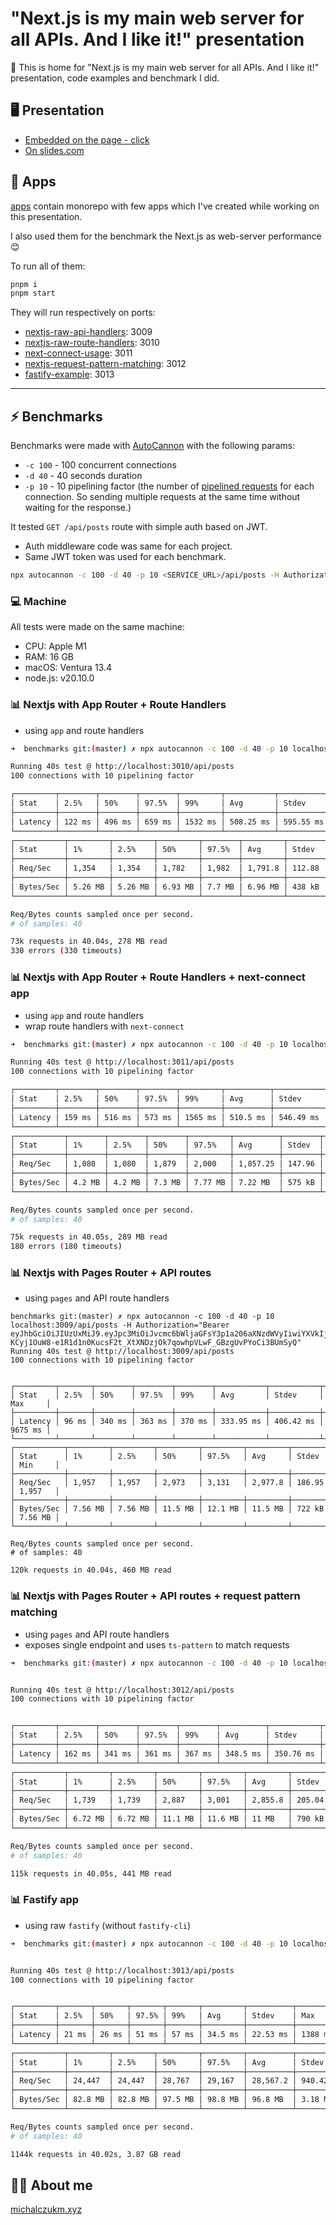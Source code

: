 # "Next.js is my main web server for all APIs. And I like it!" presentation

👋 This is home for "Next.js is my main web server for all APIs. And I like it!" presentation, code examples and benchmark I did.

## 🖥️ Presentation

- [Embedded on the page - click](https://michalczukm.github.io/nextjs-is-my-main-web-server-presentation/)
- [On slides.com](https://slides.com/michalczukm/nextjs-is-my-main-web-server)

## 💾 Apps

[apps](./apps/) contain monorepo with few apps which I've created while working on this presentation.

I also used them for the benchmark the Next.js as web-server performance 😊

To run all of them:

```sh
pnpm i
pnpm start
```

They will run respectively on ports:

- [nextjs-raw-api-handlers](./apps/nextjs-raw-api-handlers): 3009
- [nextjs-raw-route-handlers](./apps/nextjs-raw-route-handlers): 3010
- [next-connect-usage](./apps/next-connect-usage): 3011
- [nextjs-request-pattern-matching](./apps/nextjs-request-pattern-matching): 3012
- [fastify-example](./apps/fastify-example): 3013

---

## ⚡️ Benchmarks

Benchmarks were made with [AutoCannon](https://github.com/mcollina/autocannon) with the following params:

- `-c 100` - 100 concurrent connections
- `-d 40` - 40 seconds duration
- `-p 10` - 10 pipelining factor (the number of [pipelined requests](https://en.wikipedia.org/wiki/HTTP_pipelining) for each connection. So sending multiple requests at the same time without waiting for the response.)

It tested `GET /api/posts` route with simple auth based on JWT.

- Auth middleware code was same for each project.
- Same JWT token was used for each benchmark.

```sh
npx autocannon -c 100 -d 40 -p 10 <SERVICE_URL>/api/posts -H Authorization="Bearer eyJhbGciOiJIUzUxMiJ9.eyJpc3MiOiJvcmc6bWljaGFsY3p1a206aXNzdWVyIiwiYXVkIjoib3JnOm1pY2hhbGN6dWttOmF1ZGllbmNlIn0.CHaB_qZjIuKMYc487Jscj-KCyj1OuW8-e1R1d1n0KucsF2t_XtXNDzjOk7qowhpVLwF_GBzgUvPYoCi3BUmSyQ"
```

### 💻 Machine

All tests were made on the same machine:

- CPU: Apple M1
- RAM: 16 GB
- macOS: Ventura 13.4
- node.js: v20.10.0

### 📊 Nextjs with App Router + Route Handlers

- using `app` and route handlers

```sh
➜  benchmarks git:(master) ✗ npx autocannon -c 100 -d 40 -p 10 localhost:3010/api/posts -H Authorization="Bearer eyJhbGciOiJIUzUxMiJ9.eyJpc3MiOiJvcmc6bWljaGFsY3p1a206aXNzdWVyIiwiYXVkIjoib3JnOm1pY2hhbGN6dWttOmF1ZGllbmNlIn0.CHaB_qZjIuKMYc487Jscj-KCyj1OuW8-e1R1d1n0KucsF2t_XtXNDzjOk7qowhpVLwF_GBzgUvPYoCi3BUmSyQ"

Running 40s test @ http://localhost:3010/api/posts
100 connections with 10 pipelining factor

┌─────────┬────────┬────────┬────────┬─────────┬───────────┬───────────┬─────────┐
│ Stat    │ 2.5%   │ 50%    │ 97.5%  │ 99%     │ Avg       │ Stdev     │ Max     │
├─────────┼────────┼────────┼────────┼─────────┼───────────┼───────────┼─────────┤
│ Latency │ 122 ms │ 496 ms │ 659 ms │ 1532 ms │ 508.25 ms │ 595.55 ms │ 9935 ms │
└─────────┴────────┴────────┴────────┴─────────┴───────────┴───────────┴─────────┘
┌───────────┬─────────┬─────────┬─────────┬────────┬─────────┬────────┬─────────┐
│ Stat      │ 1%      │ 2.5%    │ 50%     │ 97.5%  │ Avg     │ Stdev  │ Min     │
├───────────┼─────────┼─────────┼─────────┼────────┼─────────┼────────┼─────────┤
│ Req/Sec   │ 1,354   │ 1,354   │ 1,782   │ 1,982  │ 1,791.8 │ 112.88 │ 1,354   │
├───────────┼─────────┼─────────┼─────────┼────────┼─────────┼────────┼─────────┤
│ Bytes/Sec │ 5.26 MB │ 5.26 MB │ 6.93 MB │ 7.7 MB │ 6.96 MB │ 438 kB │ 5.26 MB │
└───────────┴─────────┴─────────┴─────────┴────────┴─────────┴────────┴─────────┘

Req/Bytes counts sampled once per second.
# of samples: 40

73k requests in 40.04s, 278 MB read
330 errors (330 timeouts)
```

### 📊 Nextjs with App Router + Route Handlers + next-connect app

- using `app` and route handlers
- wrap route handlers with `next-connect`

```sh
➜  benchmarks git:(master) ✗ npx autocannon -c 100 -d 40 -p 10 localhost:3011/api/posts -H Authorization="Bearer eyJhbGciOiJIUzUxMiJ9.eyJpc3MiOiJvcmc6bWljaGFsY3p1a206aXNzdWVyIiwiYXVkIjoib3JnOm1pY2hhbGN6dWttOmF1ZGllbmNlIn0.CHaB_qZjIuKMYc487Jscj-KCyj1OuW8-e1R1d1n0KucsF2t_XtXNDzjOk7qowhpVLwF_GBzgUvPYoCi3BUmSyQ"

Running 40s test @ http://localhost:3011/api/posts
100 connections with 10 pipelining factor

┌─────────┬────────┬────────┬────────┬─────────┬──────────┬───────────┬─────────┐
│ Stat    │ 2.5%   │ 50%    │ 97.5%  │ 99%     │ Avg      │ Stdev     │ Max     │
├─────────┼────────┼────────┼────────┼─────────┼──────────┼───────────┼─────────┤
│ Latency │ 159 ms │ 516 ms │ 573 ms │ 1565 ms │ 510.5 ms │ 546.49 ms │ 9822 ms │
└─────────┴────────┴────────┴────────┴─────────┴──────────┴───────────┴─────────┘
┌───────────┬────────┬────────┬────────┬─────────┬──────────┬────────┬────────┐
│ Stat      │ 1%     │ 2.5%   │ 50%    │ 97.5%   │ Avg      │ Stdev  │ Min    │
├───────────┼────────┼────────┼────────┼─────────┼──────────┼────────┼────────┤
│ Req/Sec   │ 1,080  │ 1,080  │ 1,879  │ 2,000   │ 1,857.25 │ 147.96 │ 1,080  │
├───────────┼────────┼────────┼────────┼─────────┼──────────┼────────┼────────┤
│ Bytes/Sec │ 4.2 MB │ 4.2 MB │ 7.3 MB │ 7.77 MB │ 7.22 MB  │ 575 kB │ 4.2 MB │
└───────────┴────────┴────────┴────────┴─────────┴──────────┴────────┴────────┘

Req/Bytes counts sampled once per second.
# of samples: 40

75k requests in 40.05s, 289 MB read
180 errors (180 timeouts)
```

### 📊 Nextjs with Pages Router + API routes

- using `pages` and API route handlers

```
benchmarks git:(master) ✗ npx autocannon -c 100 -d 40 -p 10 localhost:3009/api/posts -H Authorization="Bearer eyJhbGciOiJIUzUxMiJ9.eyJpc3MiOiJvcmc6bWljaGFsY3p1a206aXNzdWVyIiwiYXVkIjoib3JnOm1pY2hhbGN6dWttOmF1ZGllbmNlIn0.CHaB_qZjIuKMYc487Jscj-KCyj1OuW8-e1R1d1n0KucsF2t_XtXNDzjOk7qowhpVLwF_GBzgUvPYoCi3BUmSyQ"
Running 40s test @ http://localhost:3009/api/posts
100 connections with 10 pipelining factor


┌─────────┬───────┬────────┬────────┬────────┬───────────┬───────────┬─────────┐
│ Stat    │ 2.5%  │ 50%    │ 97.5%  │ 99%    │ Avg       │ Stdev     │ Max     │
├─────────┼───────┼────────┼────────┼────────┼───────────┼───────────┼─────────┤
│ Latency │ 96 ms │ 340 ms │ 363 ms │ 370 ms │ 333.95 ms │ 406.42 ms │ 9675 ms │
└─────────┴───────┴────────┴────────┴────────┴───────────┴───────────┴─────────┘
┌───────────┬─────────┬─────────┬─────────┬─────────┬─────────┬────────┬─────────┐
│ Stat      │ 1%      │ 2.5%    │ 50%     │ 97.5%   │ Avg     │ Stdev  │ Min     │
├───────────┼─────────┼─────────┼─────────┼─────────┼─────────┼────────┼─────────┤
│ Req/Sec   │ 1,957   │ 1,957   │ 2,973   │ 3,131   │ 2,977.8 │ 186.95 │ 1,957   │
├───────────┼─────────┼─────────┼─────────┼─────────┼─────────┼────────┼─────────┤
│ Bytes/Sec │ 7.56 MB │ 7.56 MB │ 11.5 MB │ 12.1 MB │ 11.5 MB │ 722 kB │ 7.56 MB │
└───────────┴─────────┴─────────┴─────────┴─────────┴─────────┴────────┴─────────┘

Req/Bytes counts sampled once per second.
# of samples: 40

120k requests in 40.04s, 460 MB read
```

### 📊 Nextjs with Pages Router + API routes + request pattern matching

- using `pages` and API route handlers
- exposes single endpoint and uses `ts-pattern` to match requests

```sh
➜  benchmarks git:(master) ✗ npx autocannon -c 100 -d 40 -p 10 localhost:3012/api/posts -H Authorization="Bearer eyJhbGciOiJIUzUxMiJ9.eyJpc3MiOiJvcmc6bWljaGFsY3p1a206aXNzdWVyIiwiYXVkIjoib3JnOm1pY2hhbGN6dWttOmF1ZGllbmNlIn0.CHaB_qZjIuKMYc487Jscj-KCyj1OuW8-e1R1d1n0KucsF2t_XtXNDzjOk7qowhpVLwF_GBzgUvPYoCi3BUmSyQ"


Running 40s test @ http://localhost:3012/api/posts
100 connections with 10 pipelining factor


┌─────────┬────────┬────────┬────────┬────────┬──────────┬───────────┬─────────┐
│ Stat    │ 2.5%   │ 50%    │ 97.5%  │ 99%    │ Avg      │ Stdev     │ Max     │
├─────────┼────────┼────────┼────────┼────────┼──────────┼───────────┼─────────┤
│ Latency │ 162 ms │ 341 ms │ 361 ms │ 367 ms │ 348.5 ms │ 350.76 ms │ 8736 ms │
└─────────┴────────┴────────┴────────┴────────┴──────────┴───────────┴─────────┘
┌───────────┬─────────┬─────────┬─────────┬─────────┬─────────┬────────┬─────────┐
│ Stat      │ 1%      │ 2.5%    │ 50%     │ 97.5%   │ Avg     │ Stdev  │ Min     │
├───────────┼─────────┼─────────┼─────────┼─────────┼─────────┼────────┼─────────┤
│ Req/Sec   │ 1,739   │ 1,739   │ 2,887   │ 3,001   │ 2,855.8 │ 205.04 │ 1,739   │
├───────────┼─────────┼─────────┼─────────┼─────────┼─────────┼────────┼─────────┤
│ Bytes/Sec │ 6.72 MB │ 6.72 MB │ 11.1 MB │ 11.6 MB │ 11 MB   │ 790 kB │ 6.71 MB │
└───────────┴─────────┴─────────┴─────────┴─────────┴─────────┴────────┴─────────┘

Req/Bytes counts sampled once per second.
# of samples: 40

115k requests in 40.05s, 441 MB read
```

### 📊 Fastify app

- using raw `fastify` (without `fastify-cli`)

```sh
➜  benchmarks git:(master) ✗ npx autocannon -c 100 -d 40 -p 10 localhost:3013/api/posts -H Authorization="Bearer eyJhbGciOiJIUzUxMiJ9.eyJpc3MiOiJvcmc6bWljaGFsY3p1a206aXNzdWVyIiwiYXVkIjoib3JnOm1pY2hhbGN6dWttOmF1ZGllbmNlIn0.CHaB_qZjIuKMYc487Jscj-KCyj1OuW8-e1R1d1n0KucsF2t_XtXNDzjOk7qowhpVLwF_GBzgUvPYoCi3BUmSyQ"


Running 40s test @ http://localhost:3013/api/posts
100 connections with 10 pipelining factor


┌─────────┬───────┬───────┬───────┬───────┬─────────┬──────────┬─────────┐
│ Stat    │ 2.5%  │ 50%   │ 97.5% │ 99%   │ Avg     │ Stdev    │ Max     │
├─────────┼───────┼───────┼───────┼───────┼─────────┼──────────┼─────────┤
│ Latency │ 21 ms │ 26 ms │ 51 ms │ 57 ms │ 34.5 ms │ 22.53 ms │ 1388 ms │
└─────────┴───────┴───────┴───────┴───────┴─────────┴──────────┴─────────┘
┌───────────┬─────────┬─────────┬─────────┬─────────┬──────────┬─────────┬─────────┐
│ Stat      │ 1%      │ 2.5%    │ 50%     │ 97.5%   │ Avg      │ Stdev   │ Min     │
├───────────┼─────────┼─────────┼─────────┼─────────┼──────────┼─────────┼─────────┤
│ Req/Sec   │ 24,447  │ 24,447  │ 28,767  │ 29,167  │ 28,567.2 │ 940.42  │ 24,437  │
├───────────┼─────────┼─────────┼─────────┼─────────┼──────────┼─────────┼─────────┤
│ Bytes/Sec │ 82.8 MB │ 82.8 MB │ 97.5 MB │ 98.8 MB │ 96.8 MB  │ 3.18 MB │ 82.8 MB │
└───────────┴─────────┴─────────┴─────────┴─────────┴──────────┴─────────┴─────────┘

Req/Bytes counts sampled once per second.
# of samples: 40

1144k requests in 40.02s, 3.87 GB read
```

## 🧑‍💻 About me

[michalczukm.xyz](https://michalczukm.xyz)
